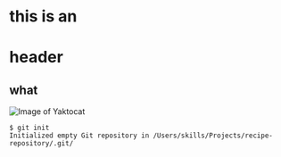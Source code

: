 # this is an <h1> header
## what
![Image of Yaktocat](https://octodex.github.com/images/yaktocat.png)  
 

```
$ git init
Initialized empty Git repository in /Users/skills/Projects/recipe-repository/.git/
```
